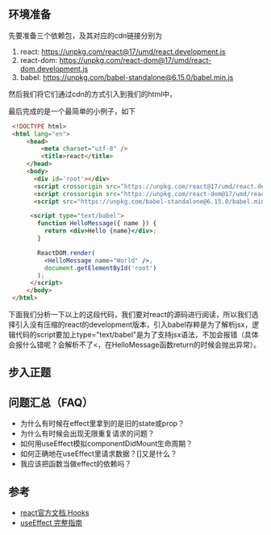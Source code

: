 环境准备
---
先要准备三个依赖包，及其对应的cdn链接分别为
1. react: https://unpkg.com/react@17/umd/react.development.js
2. react-dom: https://unpkg.com/react-dom@17/umd/react-dom.development.js
3. babel: https://unpkg.com/babel-standalone@6.15.0/babel.min.js

然后我们将它们通过cdn的方式引入到我们的html中，

最后完成的是一个最简单的小例子，如下
```html
 <!DOCTYPE html>
 <html lang="en">
     <head>
         <meta charset="utf-8" />
         <title>react</title>
     </head>
     <body>
       <div id='root'></div>
       <script crossorigin src="https://unpkg.com/react@17/umd/react.development.js"></script>
       <script crossorigin src="https://unpkg.com/react-dom@17/umd/react-dom.development.js"></script>
       <script src="https://unpkg.com/babel-standalone@6.15.0/babel.min.js"></script>

      <script type="text/babel">
        function HelloMessage({ name }) {
          return <div>Hello {name}</div>;
        }

        ReactDOM.render(
          <HelloMessage name="World" />,
          document.getElementById('root')
        );
      </script>
     </body>
 </html>
```
下面我们分析一下以上的这段代码，我们要对react的源码进行阅读，所以我们选择引入没有压缩的react的development版本，引入babel存粹是为了解析jsx，逻辑代码的script要加上type="text/babel"是为了支持jsx语法，不加会报错（具体会报什么错呢？会解析不了<，在HelloMessage函数return的时候会抛出异常）。

步入正题
---

问题汇总（FAQ）
---
- 为什么有时候在effect里拿到的是旧的state或prop？
- 为什么有时候会出现无限重复请求的问题？
- 如何用useEffect模拟componentDidMount生命周期？
- 如何正确地在useEffect里请求数据？[]又是什么？
- 我应该把函数当做effect的依赖吗？

参考
---
- [react官方文档 Hooks](https://reactjs.org/docs/hooks-intro.html)
- [useEffect 完整指南](https://overreacted.io/zh-hans/a-complete-guide-to-useeffect/)